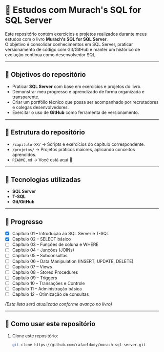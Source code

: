 # 📘 Estudos com Murach's SQL for SQL Server

Este repositório contém exercícios e projetos realizados durante meus estudos com o livro **Murach's SQL for SQL Server**.  
O objetivo é consolidar conhecimentos em SQL Server, praticar versionamento de código com Git/GitHub e manter um histórico de evolução contínua como desenvolvedor SQL.

---

## 🎯 Objetivos do repositório
- Praticar **SQL Server** com base em exercícios e projetos do livro.
- Demonstrar meu progresso e aprendizado de forma organizada e transparente.
- Criar um portfólio técnico que possa ser acompanhado por recrutadores e colegas desenvolvedores.
- Exercitar o uso de **GitHub** como ferramenta de versionamento.

---

## 📂 Estrutura do repositório
- `/capitulo-XX/` → Scripts e exercícios do capítulo correspondente.  
- `/projetos/` → Projetos práticos maiores, aplicando conceitos aprendidos.  
- `README.md` → Você está aqui 🙂

---

## 🚀 Tecnologias utilizadas
- **SQL Server**
- **T-SQL**
- **Git/GitHub**

---

## 📅 Progresso
- [x] Capítulo 01 – Introdução ao SQL Server e T-SQL
- [x] Capítulo 02 – SELECT básico
- [ ] Capítulo 03 – Funções de coluna e WHERE
- [ ] Capítulo 04 – Junções (JOINs)
- [ ] Capítulo 05 – Subconsultas
- [ ] Capítulo 06 – Data Manipulation (INSERT, UPDATE, DELETE)
- [ ] Capítulo 07 – Views
- [ ] Capítulo 08 – Stored Procedures
- [ ] Capítulo 09 – Triggers
- [ ] Capítulo 10 – Transações e Controle
- [ ] Capítulo 11 – Administração básica
- [ ] Capítulo 12 – Otimização de consultas

*(Esta lista será atualizada conforme avanço no livro)*

---

## 📌 Como usar este repositório
1. Clone este repositório:
   ```bash
   git clone https://github.com/rafaeldxdy/murach-sql-server.git
